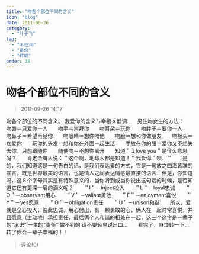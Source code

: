 ```yaml
---
title: "吻各个部位不同的含义"
icon: "blog"
date: 2011-09-26
category:
  - "叶子飞"
tag:
  - "QQ空间"
  - "备份"
  - "转载"
order: 38
---
```

# 吻各个部位不同的含义
> 2011-09-26 14:17


吻各个部位的不同含义。 我爱你的含义ㄣ幸福メ低调　　男生吻女生的方法：　　吻唇＝只爱你一人　　吻手＝崇拜你　　吻耳朵＝玩你　　吻脖子＝要你一人　　吻鼻子＝希望再见你　　吻眼睛＝想你吻他　　吻脸＝想和你做朋友　　吻额头＝疼爱你　　玩你的头发＝想和你在外面一起生活　　手放在你的腰＝爱你又不想失去你，只想跟随你　　随便吻＝不想你离开　　知道＂Ｉlove you＂是什么意思吗？　　肯定会有人说：＂这个啊，地球人都是知道！＂我爱你＂呗．＂　　是的，我们知道这是一句告白的话，是我们表达爱的方式，它是一句放之四海皆准的宣言，既是世界最美的语言，也是情人之间表达情感最直接的语言．但是，你知道吗，这８个字母其实是有特殊意义的．当你听到或当你说出这句话的时候，是否知道它还有更深一层的涵义呢？　　＂I＂－inject投入　　＂L＂－loyal忠诚　　＂O＂－observant用心　　＂V＂－valiant勇敢　　＂E＂－enjoyment喜悦　　＂Y＂－yes愿意　　＂O＂－obligation责任　　＂U＂－unison和谐　　所以，爱就是全心投入，彼此忠诚，用心付出，有一颗勇敢的心，俩人在一起时常喜悦，并且愿意（主动地）承担责任，最后俩个人和谐的相处在一起．这三个这字是一辈子的“承诺”’一生的“责任”’做不到的’请不要轻易说出口…　　看完了，麻烦转一下…转了你会一辈子幸福的！！
> 评论(0)

